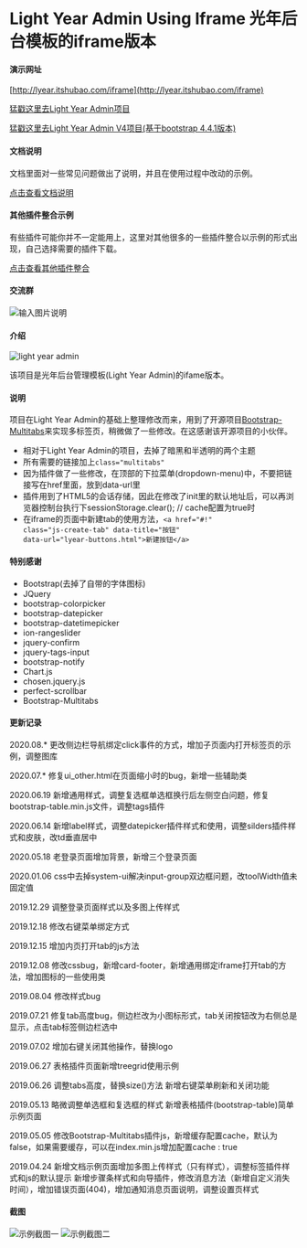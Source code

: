 # Light Year Admin Using Iframe 光年后台模板的iframe版本

#### 演示网址
[http://lyear.itshubao.com/iframe](http://lyear.itshubao.com/iframe)

[猛戳这里去Light Year Admin项目](https://gitee.com/yinqi/Light-Year-Admin-Template)

[猛戳这里去Light Year Admin V4项目(基于bootstrap 4.4.1版本)](https://gitee.com/yinqi/Light-Year-Admin-Using-Iframe-v4)

#### 文档说明
文档里面对一些常见问题做出了说明，并且在使用过程中改动的示例。

[点击查看文档说明](http://www.itshubao.com/doc-lyear/lyear.html)

#### 其他插件整合示例
有些插件可能你并不一定能用上，这里对其他很多的一些插件整合以示例的形式出现，自己选择需要的插件下载。

[点击查看其他插件整合](https://gitee.com/yinqi/Light-Year-Example)

#### 交流群
![输入图片说明](https://images.gitee.com/uploads/images/2021/0419/100848_c8cf9210_82992.png "光年后台模板交流群群聊二维码.png")

#### 介绍
![light year admin](https://images.gitee.com/uploads/images/2019/0314/224956_3eb2a29a_82992.png "未命名-1.png")

该项目是光年后台管理模板(Light Year Admin)的ifame版本。

#### 说明
项目在Light Year Admin的基础上整理修改而来，用到了开源项目[Bootstrap-Multitabs](https://gitee.com/edwinhuish/multi-tabs)来实现多标签页，稍微做了一些修改。在这感谢该开源项目的小伙伴。

- 相对于Light Year Admin的项目，去掉了暗黑和半透明的两个主题
- 所有需要的链接加上`class="multitabs"`
- 因为插件做了一些修改，在顶部的下拉菜单(dropdown-menu)中，不要把链接写在href里面，放到data-url里
- 插件用到了HTML5的会话存储，因此在修改了init里的默认地址后，可以再浏览器控制台执行下sessionStorage.clear(); // cache配置为true时
- 在iframe的页面中新建tab的使用方法，<code>&lt;a href=&quot;#!&quot; class=&quot;js-create-tab&quot; data-title=&quot;按钮&quot; data-url=&quot;lyear-buttons.html&quot;&gt;新建按钮&lt;/a&gt;</code>

#### 特别感谢
- Bootstrap(去掉了自带的字体图标)
- JQuery
- bootstrap-colorpicker
- bootstrap-datepicker
- bootstrap-datetimepicker
- ion-rangeslider
- jquery-confirm
- jquery-tags-input
- bootstrap-notify
- Chart.js
- chosen.jquery.js
- perfect-scrollbar
- Bootstrap-Multitabs

#### 更新记录
2020.08.*
更改侧边栏导航绑定click事件的方式，增加子页面内打开标签页的示例，调整图库

2020.07.*
修复ui_other.html在页面缩小时的bug，新增一些辅助类

2020.06.19
新增通用样式，调整复选框单选框换行后左侧空白问题，修复bootstrap-table.min.js文件，调整tags插件

2020.06.14
新增label样式，调整datepicker插件样式和使用，调整silders插件样式和皮肤，改td垂直居中

2020.05.18
老登录页面增加背景，新增三个登录页面

2020.01.06
css中去掉system-ui解决input-group双边框问题，改toolWidth值未固定值

2019.12.29
调整登录页面样式以及多图上传样式

2019.12.18
修改右键菜单绑定方式

2019.12.15
增加内页打开tab的js方法

2019.12.08
修改cssbug，新增card-footer，新增通用绑定iframe打开tab的方法，增加图标的一些使用类

2019.08.04
修改样式bug

2019.07.21
修复tab高度bug，侧边栏改为小图标形式，tab关闭按钮改为右侧总是显示，点击tab标签侧边栏选中

2019.07.02
增加右键关闭其他操作，替换logo

2019.06.27
表格插件页面新增treegrid使用示例

2019.06.26
调整tabs高度，替换size()方法
新增右键菜单刷新和关闭功能

2019.05.13
略微调整单选框和复选框的样式
新增表格插件(bootstrap-table)简单示例页面

2019.05.05
修改Bootstrap-Multitabs插件js，新增缓存配置cache，默认为false，如果需要缓存，可以在index.min.js增加配置cache : true

2019.04.24
新增文档示例页面增加多图上传样式（只有样式），调整标签插件样式和js的默认提示
新增步骤条样式和向导插件，修改消息方法（新增自定义消失时间），增加错误页面(404)，增加通知消息页面说明，调整设置页样式

#### 截图
![示例截图一](https://images.gitee.com/uploads/images/2019/0403/213459_1dd52161_82992.png "首页 - 光年(Light Year Admin)后台管理系统模板4.png")
![示例截图二](https://images.gitee.com/uploads/images/2019/0403/213521_8939b9bc_82992.png "首页 - 光年(Light Year Admin)后台管理系统模板3.png")
